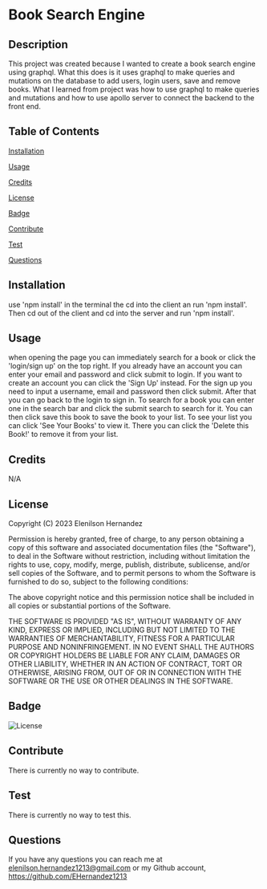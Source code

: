 # Book Search Engine

## Description

This project was created because I wanted to create a book search engine using graphql.
What this does is it uses graphql to make queries and mutations on the database to add users, login users, save and remove books.
What I learned from project was how to use graphql to make queries and mutations and how to use apollo server to connect the backend to the front end.

## Table of Contents

[Installation](#installation)

[Usage](#usage)

[Credits](#credits)

[License](#license)

[Badge](#badge)

[Contribute](#contribute)

[Test](#test)

[Questions](#questions)

## Installation

use 'npm install' in the terminal the cd into the client an run 'npm install'. Then cd out of the client and cd into the server and run 'npm install'.

## Usage

when opening the page you can immediately search for a book or click the 'login/sign up' on the top right. If you already have an account you can enter your email and password and click submit to login. If you want to create an account you can click the 'Sign Up' instead. For the sign up you need to input a username, email and password then click submit. After that you can go back to the login to sign in. To search for a book you can enter one in the search bar and click the submit search to search for it. You can then click save this book to save the book to your list. To see your list you can click 'See Your Books' to view it. There you can click the 'Delete this Book!' to remove it from your list.

## Credits

N/A

## License

Copyright (C) 2023 Elenilson Hernandez

Permission is hereby granted, free of charge, to any person obtaining a copy of this software and
associated documentation files (the "Software"), to deal in the Software without restriction,
including without limitation the rights to use, copy, modify, merge, publish, distribute, sublicense,
and/or sell copies of the Software, and to permit persons to whom the Software is furnished to do
so, subject to the following conditions:

The above copyright notice and this permission notice shall be included in all copies or substantial
portions of the Software.

THE SOFTWARE IS PROVIDED "AS IS", WITHOUT WARRANTY OF ANY KIND, EXPRESS OR
IMPLIED, INCLUDING BUT NOT LIMITED TO THE WARRANTIES OF MERCHANTABILITY, FITNESS
FOR A PARTICULAR PURPOSE AND NONINFRINGEMENT. IN NO EVENT SHALL THE AUTHORS
OR COPYRIGHT HOLDERS BE LIABLE FOR ANY CLAIM, DAMAGES OR OTHER LIABILITY,
WHETHER IN AN ACTION OF CONTRACT, TORT OR OTHERWISE, ARISING FROM, OUT OF OR IN
CONNECTION WITH THE SOFTWARE OR THE USE OR OTHER DEALINGS IN THE SOFTWARE.

## Badge

![License](https://img.shields.io/badge/License-MIT-green)

## Contribute

There is currently no way to contribute.

## Test

There is currently no way to test this.

## Questions

If you have any questions you can reach me at elenilson.hernandez1213@gmail.com or my Github account, https://github.com/EHernandez1213
